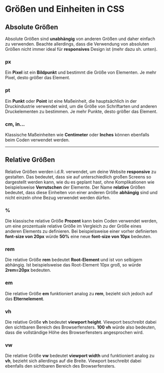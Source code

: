 # Größen und Einheiten in CSS

## Absolute Größen

Absolute Größen sind **unabhängig** von anderen Größen und daher einfach zu verwenden. Beachte allerdings, dass die Verwendung von absoluten Größen nicht immer ideal für **responsives** Design ist (mehr dazu sh. unten).

### px

Ein **Pixel** ist ein **Bildpunkt** und bestimmt die Größe von Elementen. Je mehr Pixel, desto größer das Element.

### pt

Ein **Punkt** oder **Point** ist eine Maßeinheit, die hauptsächlich in der Druckindustrie verwendet wird, um die Größe von Schriftarten und anderen Druckelementen zu bestimmen. Je mehr Punkte, desto größer das Element.

### cm, in...

Klassische Maßeinheiten wie **Centimeter** oder **Inches** können ebenfalls beim Coden verwendet werden. 

---

## Relative Größen

Relative Größen werden i.d.R. verwendet, um deine Website **responsive** zu gestalten. 
Das bedeutet, dass sie auf unterschiedlich großen Screens so dargestellt werden kann, wie du es geplant hast, ohne Komplikationen wie beispielsweise **Verrutschen** der Elemente. Der Name **relative** Größen bedeutet, dass diese Einheiten von einer anderen Größe **abhängig** sind und nicht einzeln ohne Bezug verwendet werden dürfen.

### %

Die klassische relative Größe **Prozent** kann beim Coden verwendet werden, um eine prozentuale relative Größe im Vergleich zu der Größe eines anderen Elements zu definieren. Bei beispielsweise einer vorher definierten **font-size von 20px** würde **50%** eine neue **font-size von 10px** bedeuten.

### rem

Die relative Größe **rem** bedeutet **Root-Element** und ist von selbigem abhängig. 
Ist beispielsweise das Root-Element 10px groß, so würde **2rem=20px** bedeuten.

### em

Die relative Größe **em** funktioniert analog zu **rem**, bezieht sich jedoch auf das **Elternelement**.

### vh

Die relative Größe **vh** bedeutet **viewport height**. Viewport beschreibt dabei den sichtbaren Bereich des Browserfensters. **100 vh** würde also bedeuten, dass die vollständige Höhe des Browserfensters angesprochen wird.

### vw

Die relative Größe **vw** bedeutet **viewport width** und funktioniert analog zu **vh**, bezieht sich allerdings auf die Breite. Viewport beschreibt dabei ebenfalls den sichtbaren Bereich des Browserfensters.